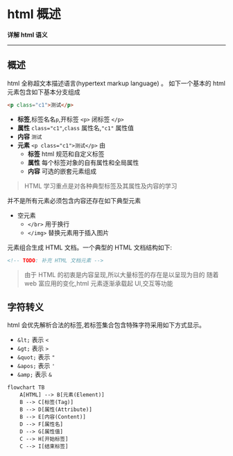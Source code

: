 # html 概述

**详解 html 语义**

----

## 概述

html 全称超文本描述语言(hypertext markup language) 。
如下一个基本的 html 元素包含如下基本分支组成

```html
<p class="c1">测试</p>
```

* **标签**,标签名名`p`,开标签 `<p>` 闭标签 `</p>`
* **属性** `class="c1"`,`class` 属性名,`"c1"` 属性值
* **内容** `测试`
* **元素** `<p class="c1">测试</p>` 由
  * **标签** html 规范和自定义标签
  * **属性** 每个标签对象的自有属性和全局属性
  * **内容** 可选的嵌套元素组成

> HTML 学习重点是对各种典型标签及其属性及内容的学习

<!-- TODO: 示例取自 https://developer.mozilla.org/en-US/docs/Learn/Getting_started_with_the_web/HTML_basics#So_what_is_HTML -->

并不是所有元素必须包含内容还存在如下典型元素

* 空元素
  * `</br>` 用于换行
  * `</img>` 替换元素用于插入图片

元素组合生成 HTML 文档。一个典型的 HTML 文档结构如下:

```html
<!-- TODO: 补充 HTML 文档元素 -->
```

> 由于 HTML 的初衷是内容呈现,所以大量标签的存在是以呈现为目的
> 随着 web 富应用的变化,html 元素逐渐承载起 UI,交互等功能

## 字符转义

html 会优先解析合法的标签,若标签集合包含特殊字符采用如下方式显示。

* `&lt;` 表示 `<`
* `&gt;` 表示 `>`
* `&quot;` 表示 `"`
* `&apos;` 表示 `'`
* `&amp;` 表示 `&`

<!-- 参见 [escape](escape.html) -->

```mermaid
flowchart TB
    A[HTML] --> B[元素(Element)]
    B --> C[标签(Tag)]
    B --> D[属性(Attribute)]
    B --> E[内容(Content)]
    D --> F[属性名]
    D --> G[属性值]
    C --> H[开始标签]
    C --> I[结束标签]
```
